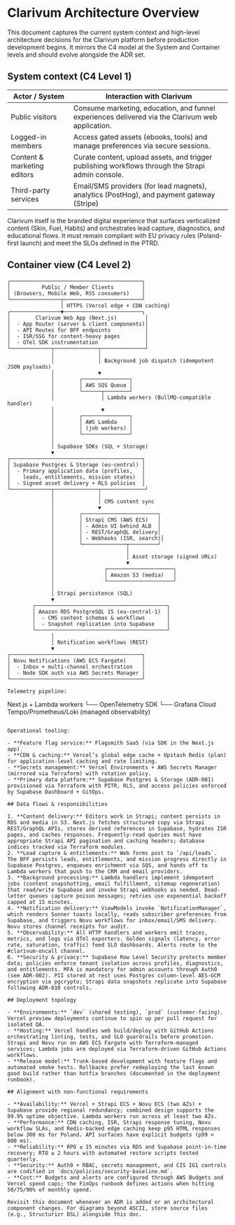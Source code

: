 # Clarivum Architecture Overview

This document captures the current system context and high-level architecture decisions for the Clarivum platform before production development begins. It mirrors the C4 model at the System and Container levels and should evolve alongside the ADR set.

## System context (C4 Level 1)

| Actor / System              | Interaction with Clarivum                                                                         |
|-----------------------------|----------------------------------------------------------------------------------------------------|
| Public visitors             | Consume marketing, education, and funnel experiences delivered via the Clarivum web application. |
| Logged-in members           | Access gated assets (ebooks, tools) and manage preferences via secure sessions.                   |
| Content & marketing editors | Curate content, upload assets, and trigger publishing workflows through the Strapi admin console. |
| Third-party services        | Email/SMS providers (for lead magnets), analytics (PostHog), and payment gateway (Stripe)         |

Clarivum itself is the branded digital experience that surfaces verticalized content (Skin, Fuel, Habits) and orchestrates lead capture, diagnostics, and educational flows. It must remain compliant with EU privacy rules (Poland-first launch) and meet the SLOs defined in the PTRD.

## Container view (C4 Level 2)

```
┌──────────────────────────────────────────┐
│          Public / Member Clients         │
│ (Browsers, Mobile Web, RSS consumers)    │
└────────────────┬─────────────────────────┘
                 │ HTTPS (Vercel edge + CDN caching)
┌────────────────▼─────────────────────────┐
│        Clarivum Web App (Next.js)         │
│  - App Router (server & client components)│
│  - API Routes for BFF endpoints           │
│  - ISR/SSG for content-heavy pages        │
│  - OTel SDK instrumentation               │
└─────────────┬──────────────┬──────────────┘
              │              │
              │              │ Background job dispatch (idempotent JSON payloads)
              │              ▼
              │        ┌───────────────┐
              │        │ AWS SQS Queue │
              │        └──────┬────────┘
              │               │ Lambda workers (BullMQ-compatible handler)
              │               ▼
              │        ┌───────────────┐
              │        │ AWS Lambda    │
              │        │ (job workers) │
              │        └───────────────┘
              │
              │ Supabase SDKs (SQL + Storage)
              ▼
┌──────────────────────────────────────────┐
│ Supabase Postgres & Storage (eu-central) │
│  - Primary application data (profiles,   │
│    leads, entitlements, mission states)  │
│  - Signed asset delivery + RLS policies  │
└─────────────┬──────────────┬──────────────┘
              │              │
              │              │ CMS content sync
              │              ▼
              │        ┌────────────────────────┐
              │        │ Strapi CMS (AWS ECS)   │
              │        │ - Admin UI behind ALB  │
              │        │ - REST/GraphQL delivery│
              │        │ - Webhooks (ISR, search)│
              │        └──────────────┬─────────┘
              │                       │
              │                       │ Asset storage (signed URLs)
              │                       ▼
              │                ┌─────────────────────┐
              │                │ Amazon S3 (media)   │
              │                └─────────────────────┘
              │
              │ Strapi persistence (SQL)
              ▼
        ┌──────────────────────────────────────────┐
        │ Amazon RDS PostgreSQL 15 (eu-central-1)  │
        │  - CMS content schemas & workflows       │
        │  - Snapshot replication into Supabase    │
        └──────────────────────────────────────────┘
              │
              │ Notification workflows (REST)
              ▼
┌──────────────────────────────────────────┐
│ Novu Notifications (AWS ECS Fargate)     │
│  - Inbox + multi-channel orchestration   │
│  - Node SDK auth via AWS Secrets Manager │
└──────────────────────────────────────────┘

Telemetry pipeline:

```
Next.js + Lambda workers
    └── OpenTelemetry SDK
            └── Grafana Cloud Tempo/Prometheus/Loki (managed observability)
```

Operational tooling:

- **Feature flag service:** Flagsmith SaaS (via SDK in the Next.js app).
- **CDN & caching:** Vercel’s global edge cache + Upstash Redis (plan) for application-level caching and rate limiting.
- **Secrets management:** Vercel Environments + AWS Secrets Manager (mirrored via Terraform) with rotation policy.
- **Primary data platform:** Supabase Postgres & Storage (ADR-001) provisioned via Terraform with PITR, RLS, and access policies enforced by Supabase Dashboard + GitOps.

## Data flows & responsibilities

1. **Content delivery:** Editors work in Strapi; content persists in RDS and media in S3. Next.js fetches structured copy via Strapi REST/GraphQL APIs, stores derived references in Supabase, hydrates ISR pages, and caches responses. Frequently-read queries must have appropriate Strapi API pagination and caching headers; database indices tracked via Terraform modules.
2. **Lead capture & entitlements:** Web forms post to `/api/leads`. The BFF persists leads, entitlements, and mission progress directly in Supabase Postgres, enqueues enrichment via SQS, and hands off to Lambda workers that push to the CRM and email providers.
3. **Background processing:** Lambda handlers implement idempotent jobs (content snapshotting, email fulfillment, sitemap regeneration) that read/write Supabase and invoke Strapi webhooks as needed. Dead-letter queues capture poison messages; retries use exponential backoff capped at 15 minutes.
4. **Notification delivery:** ViewModels invoke `NotificationManager`, which renders Sonner toasts locally, reads subscriber preferences from Supabase, and triggers Novu workflows for inbox/email/SMS delivery. Novu stores channel receipts for audit.
5. **Observability:** All HTTP handlers and workers emit traces, metrics, and logs via OTel exporters. Golden signals (latency, error rate, saturation, traffic) feed SLO dashboards. Alerts route to the #clarivum-oncall channel.
6. **Security & privacy:** Supabase Row Level Security protects member data; policies enforce tenant isolation across profiles, diagnostics, and entitlements. MFA is mandatory for admin accounts through Auth0 (see ADR-002). PII stored at rest uses Postgres column-level AES-GCM encryption via pgcrypto; Strapi data snapshots replicate into Supabase following ADR-010 controls.

## Deployment topology

- **Environments:** `dev` (shared testing), `prod` (customer-facing). Vercel preview deployments continue to spin up per pull request for isolated QA.
- **Hosting:** Vercel handles web build/deploy with GitHub Actions orchestrating linting, tests, and SLO guardrails before promotion. Strapi and Novu run on AWS ECS Fargate with Terraform-managed services; Lambda jobs are deployed via Terraform-driven GitHub Actions workflows.
- **Release model:** Trunk-based development with feature flags and automated smoke tests. Rollbacks prefer redeploying the last known good build rather than hotfix branches (documented in the deployment runbook).

## Alignment with non-functional requirements

- **Availability:** Vercel + Strapi ECS + Novu ECS (two AZs) + Supabase provide regional redundancy; combined design supports the 99.9% uptime objective. Lambda workers run across at least two AZs.
- **Performance:** CDN caching, ISR, Strapi response tuning, Novu workflow SLAs, and Redis-backed edge caching keep p95 HTML responses below 300 ms for Poland. API surfaces have explicit budgets (p99 < 800 ms).
- **Reliability:** RPO ≤ 15 minutes via RDS and Supabase point-in-time recovery; RTO ≤ 2 hours with automated restore scripts tested quarterly.
- **Security:** Auth0 + RBAC, secrets management, and CIS IG1 controls are codified in `docs/policies/security-baseline.md`.
- **Cost:** Budgets and alerts are configured through AWS Budgets and Vercel spend caps; the FinOps runbook defines actions when hitting 50/75/90% of monthly spend.

Revisit this document whenever an ADR is added or an architectural component changes. For diagrams beyond ASCII, store source files (e.g., Structurizr DSL) alongside this doc.
